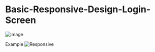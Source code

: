 # Basic-Responsive-Design-Login-Screen
![image](https://user-images.githubusercontent.com/87430770/176758924-d6a49b33-7abd-4cf5-8ed8-8a36f4115afb.png)


Example
![Responsive](https://user-images.githubusercontent.com/87430770/176761432-7a301d40-e7bf-428b-8408-e0b4566e7505.gif)

